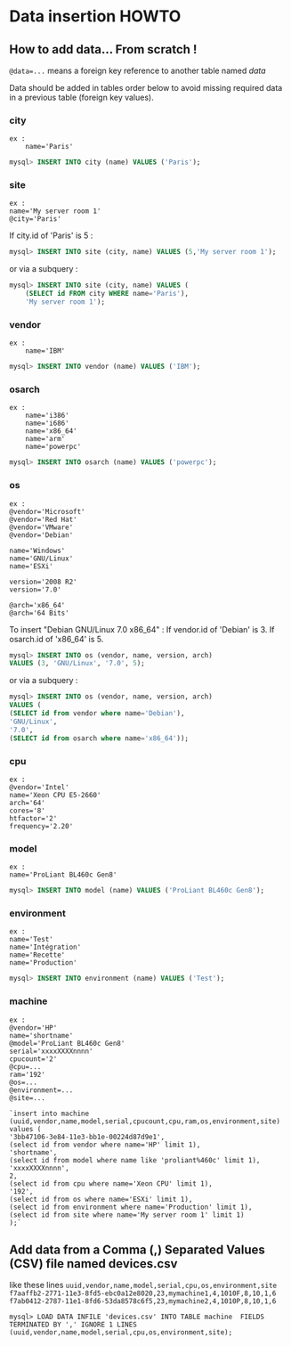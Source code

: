 # Data insertion HOWTO

## How to add data... From scratch !

`@data=...` means a foreign key reference to another table named _data_

Data should be added in tables order below to avoid missing required data in a
previous table (foreign key values).

### city
	ex :
		name='Paris'

```SQL
mysql> INSERT INTO city (name) VALUES ('Paris');
```

### site
	ex :
	name='My server room 1'
	@city='Paris'

If city.id of 'Paris' is 5 :
```SQL
mysql> INSERT INTO site (city, name) VALUES (5,'My server room 1');
```
or via a subquery :
```SQL
mysql> INSERT INTO site (city, name) VALUES (
	(SELECT id FROM city WHERE name='Paris'),
	'My server room 1');
```

### vendor
	ex :
		name='IBM'

```SQL
mysql> INSERT INTO vendor (name) VALUES ('IBM');
```

### osarch
	ex :
		name='i386'
		name='i686'
		name='x86_64'
		name='arm'
		name='powerpc'

```SQL
mysql> INSERT INTO osarch (name) VALUES ('powerpc');
```

### os
	ex :
	@vendor='Microsoft'
	@vendor='Red Hat'
	@vendor='VMware'
	@vendor='Debian'

	name='Windows'
	name='GNU/Linux'
	name='ESXi'

	version='2008 R2'
	version='7.0'

	@arch='x86_64'
	@arch='64 Bits'

To insert "Debian GNU/Linux 7.0 x86_64" :
If vendor.id of 'Debian' is 3.
If osarch.id of 'x86_64' is 5.

```SQL
mysql> INSERT INTO os (vendor, name, version, arch)
VALUES (3, 'GNU/Linux', '7.0', 5);
```
or via a subquery :
```SQL
mysql> INSERT INTO os (vendor, name, version, arch)
VALUES (
(SELECT id from vendor where name='Debian'),
'GNU/Linux',
'7.0',
(SELECT id from osarch where name='x86_64'));
```

### cpu
	ex :
	@vendor='Intel'
	name='Xeon CPU E5-2660'
	arch='64'
	cores='8'
	htfactor='2'
	frequency='2.20'

### model
	ex :
	name='ProLiant BL460c Gen8'

```SQL
mysql> INSERT INTO model (name) VALUES ('ProLiant BL460c Gen8');
```

### environment
	ex :
	name='Test'
	name='Intégration'
	name='Recette'
	name='Production'

```SQL
mysql> INSERT INTO environment (name) VALUES ('Test');
```

### machine
	ex :
	@vendor='HP'
	name='shortname'
	@model='ProLiant BL460c Gen8'
	serial='xxxxXXXXnnnn'
	cpucount='2'
	@cpu=...
	ram='192'
	@os=...
	@environment=...
	@site=...

	`insert into machine
	(uuid,vendor,name,model,serial,cpucount,cpu,ram,os,environment,site)
	values (
	'3bb47106-3e84-11e3-bb1e-00224d87d9e1',
	(select id from vendor where name='HP' limit 1),
	'shortname',
	(select id from model where name like 'proliant%460c' limit	1),
	'xxxxXXXXnnnn',
	2,
	(select id from cpu where name='Xeon CPU' limit 1),
	'192',
	(select id from os where name='ESXi' limit 1),
	(select id from environment where name='Production' limit 1),
	(select id from site where name='My server room 1' limit 1)
	);`

## Add data from a Comma (,) Separated Values (CSV) file named devices.csv
like these lines
`uuid,vendor,name,model,serial,cpu,os,environment,site
f7aaffb2-2771-11e3-8fd5-ebc0a12e8020,23,mymachine1,4,1010F,8,10,1,6
f7ab0412-2787-11e1-8fd6-53da8578c6f5,23,mymachine2,4,1010P,8,10,1,6`

`mysql> LOAD DATA INFILE 'devices.csv'
INTO TABLE machine 
FIELDS TERMINATED BY ','
IGNORE 1 LINES
(uuid,vendor,name,model,serial,cpu,os,environment,site);`
